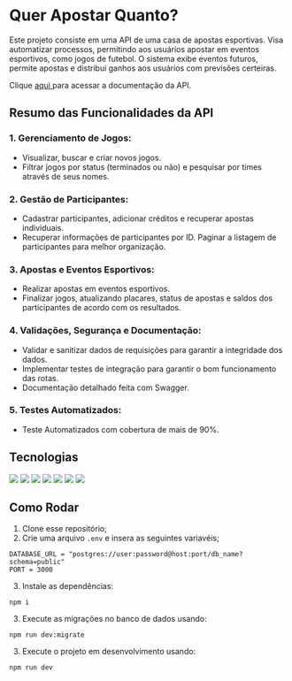 # Quer Apostar Quanto?
Este projeto consiste em uma API de uma casa de apostas esportivas. Visa automatizar processos, permitindo aos usuários apostar em eventos esportivos, como jogos de futebol. O sistema exibe eventos futuros, permite apostas e distribui ganhos aos usuários com previsões certeiras.
  
Clique <a href="https://quer-apostar-quanto-wdqm.onrender.com/api-docs">aqui </a>para acessar a documentação da API.


## Resumo das Funcionalidades da API
### 1. Gerenciamento de Jogos:

- Visualizar, buscar e criar novos jogos.
- Filtrar jogos por status (terminados ou não) e pesquisar por times através de seus nomes.

### 2. Gestão de Participantes:

- Cadastrar participantes, adicionar créditos e recuperar apostas individuais.
- Recuperar informações de participantes por ID.
Paginar a listagem de participantes para melhor organização.

### 3. Apostas e Eventos Esportivos:

- Realizar apostas em eventos esportivos.
- Finalizar jogos, atualizando placares, status de apostas e saldos dos participantes de acordo com os resultados.
### 4. Validações, Segurança e Documentação:

- Validar e sanitizar dados de requisições para garantir a integridade dos dados.
- Implementar testes de integração para garantir o bom funcionamento das rotas.
- Documentação detalhado feita com Swagger.

### 5. Testes Automatizados:
- Teste Automatizados com cobertura de mais de 90%.


## Tecnologias
[![](https://img.shields.io/badge/Node.js-43853D?style=for-the-badge&logo=node.js&logoColor=white)]()
[![](https://img.shields.io/badge/TypeScript-007ACC?style=for-the-badge&logo=typescript&logoColor=white)]()
[![](https://img.shields.io/badge/Express.js-404D59?style=for-the-badge)]()
[![](https://img.shields.io/badge/PostgreSQL-316192?style=for-the-badge&logo=postgresql&logoColor=white)]()
[![](https://img.shields.io/badge/Jest-323330?style=for-the-badge&logo=Jest&logoColor=white)]()
[![](https://img.shields.io/badge/Prisma-3982CE?style=for-the-badge&logo=Prisma&logoColor=white)]()
[![](https://img.shields.io/badge/GIT-E44C30?style=for-the-badge&logo=git&logoColor=white)]()

## Como Rodar
1. Clone esse repositório;
2. Crie uma arquivo `.env` e insera as seguintes variavéis;
```
DATABASE_URL = "postgres://user:password@host:port/db_name?schema=public"
PORT = 3000
```
3. Instale as dependências:
```
npm i
```
3. Execute as migrações no banco de dados usando:
```
npm run dev:migrate
```
3. Execute o projeto em desenvolvimento usando:
```
npm run dev
```